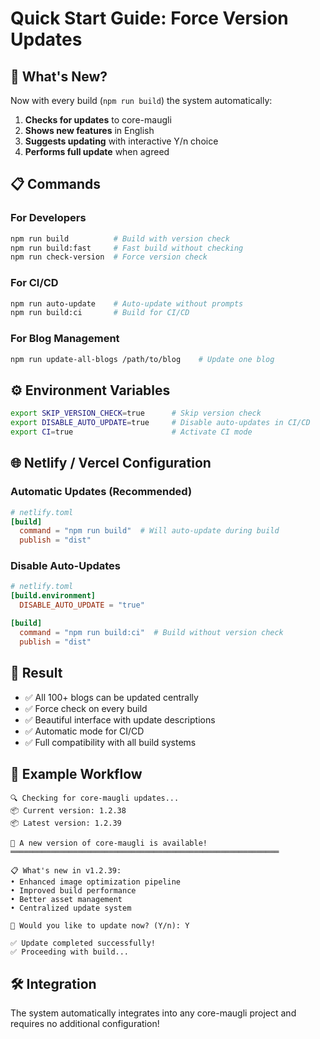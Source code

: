# Quick Start Guide: Force Version Updates

## 🚀 What's New?

Now with every build (`npm run build`) the system automatically:

1. **Checks for updates** to core-maugli
2. **Shows new features** in English
3. **Suggests updating** with interactive Y/n choice
4. **Performs full update** when agreed

## 📋 Commands

### For Developers

```bash
npm run build          # Build with version check
npm run build:fast     # Fast build without checking
npm run check-version  # Force version check
```

### For CI/CD

```bash
npm run auto-update    # Auto-update without prompts
npm run build:ci       # Build for CI/CD
```

### For Blog Management

```bash
npm run update-all-blogs /path/to/blog    # Update one blog
```

## ⚙️ Environment Variables

```bash
export SKIP_VERSION_CHECK=true      # Skip version check
export DISABLE_AUTO_UPDATE=true     # Disable auto-updates in CI/CD
export CI=true                      # Activate CI mode
```

## 🌐 Netlify / Vercel Configuration

### Automatic Updates (Recommended)

```toml
# netlify.toml
[build]
  command = "npm run build"  # Will auto-update during build
  publish = "dist"
```

### Disable Auto-Updates

```toml
# netlify.toml
[build.environment]
  DISABLE_AUTO_UPDATE = "true"

[build]
  command = "npm run build:ci"  # Build without version check
  publish = "dist"
```

## 🎯 Result

- ✅ All 100+ blogs can be updated centrally
- ✅ Force check on every build
- ✅ Beautiful interface with update descriptions
- ✅ Automatic mode for CI/CD
- ✅ Full compatibility with all build systems

## 🔄 Example Workflow

```
🔍 Checking for core-maugli updates...
📦 Current version: 1.2.38
📦 Latest version: 1.2.39

🎉 A new version of core-maugli is available!
════════════════════════════════════════════════════════════

📋 What's new in v1.2.39:
• Enhanced image optimization pipeline
• Improved build performance
• Better asset management
• Centralized update system

🔄 Would you like to update now? (Y/n): Y

✅ Update completed successfully!
✅ Proceeding with build...
```

## 🛠️ Integration

The system automatically integrates into any core-maugli project and requires no additional configuration!
